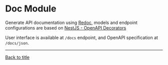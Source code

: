 # Doc Module

Generate API documentation using [Redoc](https://github.com/Redocly/redoc), models and endpoint configurations are based on [NestJS - OpenAPI Decorators](https://docs.nestjs.com/openapi/decorators)

User interface is available at `/docs` endpoint, and OpenAPI specification at `/docs/json`.

---

[Back to title](../../README.md)
